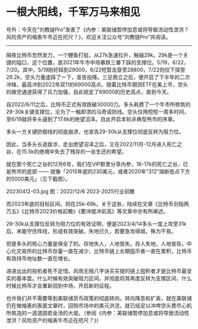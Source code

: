 # 一根大阳线，千军万马来相见

号外：今天在“刘教链Pro”发表了《内参：美联储暂停加息或将导致流动性泄洪？风险资产的缩表牛市近在咫尺？》，欢迎关注公众号“刘教链Pro”并阅读。

* * *

隔夜比特币忽然发力，一个鲤鱼打挺，从27k急速拉升，触碰29k。29k是一个关键的隘口，这个位置，是2021年牛市中场暴跌三番下踩的支撑位。5/19，6/22，7/20。其中，5/19刚好踩到29000，6/22短暂击穿至28800，7/22则仅下探至29.2k，空头力量虚踩了一下，宣告投降。三足鼎立之后，便开启了下半年的二次冲锋，最高冲到2022年双11的69000高点。随着比特币期货ETF在美上市，空头的做空通道获得了兵力加强，自此锁定了69000的历史高点，直到今天。

自2022/6/11之后，比特币正式有效跌破30000刀。多头耗费了一个牛市所修筑的29-30k关键支撑位，沦为了一触即溃的马奇诺防线。空头仅用短短一周多时间，至6/19就将多头逼到了17.6k的绝望沼泽。自此开启本轮非典型熊市的序章。

多头一方关键防御线的彻底崩溃，也宣告29-30k从支撑位彻底反转为阻力位。

因此，当多头长途跋涉，走出绝望沼泽之后，又在2022/11月-12月进入死亡之谷，在15.5k的绝境中失去了残存的一丝生还的希望。

就在那个死亡之谷的12月6号，我们在VIP群里分享内参，16-17k的死亡之谷，已是熊市的底部 —— 就像「2015年底的230美元，或者2020年“312”熔断低点下方的5000美元」（见下截图）。

20230412-03.jpg
图：2022/12/6 2023-2025行业前瞻

而2023年底的目标区间，则在25k-69k。关于这些，陆续在文章《比特币剑指两万五》《比特币2023价格前瞻》《要冲就冲前高》等文章中亦有所阐述。

29-30k从支撑位反转为阻力位的有效证明，便是2023/4/14多头一度上攻至31k后，未能守住阵线，形成有效突破。失地已久，若要急攻得城，殊为不易。

但是多头的核心力量是保全了的。存地失人，人地皆失。存人失地，人地皆存。中心化交易所的比特币存量一直在减少，比特币链上长期囤币者一直在累积，比特币有效持币地址数一直在增长。

进进出出的投机者死不足惜。风雨无阻八字诀买买提的链上囤积者才是比特币最坚实的基本盘。什么时候有效突破阻力区间，并彻底将其再度反转为支撑区间，什么时候比特币才会重新回到中场，开启新的征程。

也许我们并不需要等到美联储货币政策的彻底转向，转向降息和扩表，就在美联储仍在做缩表的表面文章时，回购市场中的美元洪流，就已经足以冲垮空头费尽心机所筑造的一道道固若金汤的大堤。（参阅《内参：美联储暂停加息或将导致流动性泄洪？风险资产的缩表牛市近在咫尺？》）


